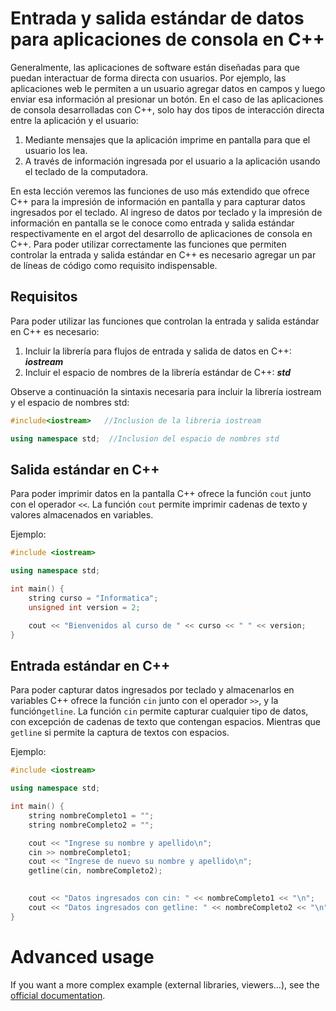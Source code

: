# Entrada y salida estándar de datos para aplicaciones de consola en C++

Generalmente, las aplicaciones de software están diseñadas para que puedan interactuar de forma directa con usuarios. Por ejemplo, las aplicaciones web le permiten a un usuario agregar datos en campos y luego enviar esa información al presionar un botón.
En el caso de las aplicaciones de consola desarrolladas con C++, solo hay dos tipos de interacción directa entre la aplicación y el usuario: 
<ol>
<li>Mediante mensajes que la aplicación imprime en pantalla para que el usuario los lea.</li>
<li>A través de información ingresada por el usuario a la aplicación usando el teclado de la computadora.</li>
</ol>

En esta lección veremos las funciones de uso más extendido que ofrece C++ para la impresión de información en pantalla y para capturar datos ingresados por el teclado.
Al ingreso de datos por teclado y la impresión de información en pantalla se le conoce como entrada y salida estándar respectivamente en el argot del desarrollo de aplicaciones de consola en C++.
Para poder utilizar correctamente las funciones que permiten controlar la entrada y salida estándar en C++ es necesario agregar un par de líneas de código como requisito indispensable.

## Requisitos

Para poder utilizar las funciones que controlan la entrada y salida estándar en C++ es necesario:
<ol>
<li>Incluir la librería para flujos de entrada y salida de datos en C++: <b><i>iostream</i></b></li>
<li>Incluir el espacio de nombres de la librería estándar de C++: <b><i>std</i></b></li>
</ol>

Observe a continuación la sintaxis necesaria para incluir la librería iostream y el espacio de nombres std:

```C++
#include<iostream>   //Inclusion de la libreria iostream

using namespace std;  //Inclusion del espacio de nombres std

```

## Salida estándar en C++

Para poder imprimir datos en la pantalla C++ ofrece la función `cout` junto con el operador `<<`. La función `cout` permite imprimir cadenas de texto y valores almacenados en variables.

Ejemplo:

```C++ runnable
#include <iostream>

using namespace std;

int main() {
	string curso = "Informatica";
    unsigned int version = 2;

    cout << "Bienvenidos al curso de " << curso << " " << version;
}

```

## Entrada estándar en C++

Para poder capturar datos ingresados por teclado y almacenarlos en variables C++ ofrece la función `cin` junto con el operador `>>`, y la función`getline`. La función `cin` permite capturar cualquier tipo de datos, con excepción de cadenas de texto que contengan espacios. Mientras que `getline` si permite la captura de textos con espacios.

Ejemplo:

```C++ runnable
#include <iostream>

using namespace std;

int main() {
	string nombreCompleto1 = "";
    string nombreCompleto2 = "";

    cout << "Ingrese su nombre y apellido\n";
    cin >> nombreCompleto1;
    cout << "Ingrese de nuevo su nombre y apellido\n";
    getline(cin, nombreCompleto2);
    

    cout << "Datos ingresados con cin: " << nombreCompleto1 << "\n";
    cout << "Datos ingresados con getline: " << nombreCompleto2 << "\n";
}

```

# Advanced usage

If you want a more complex example (external libraries, viewers...), see the [official documentation](https://tech.io/playgrounds/408/tech-io-documentation).
